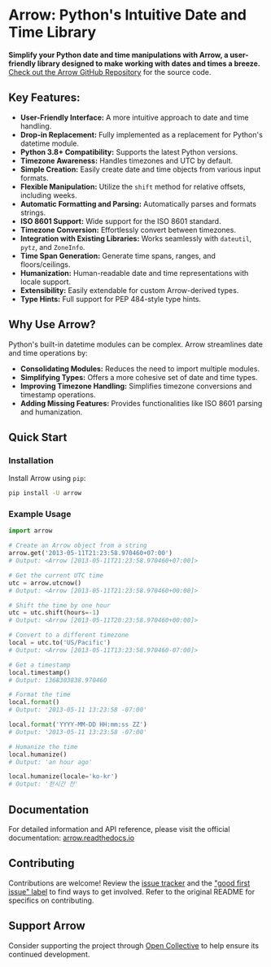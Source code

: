 # Arrow: Python's Intuitive Date and Time Library

**Simplify your Python date and time manipulations with Arrow, a user-friendly library designed to make working with dates and times a breeze.**  [Check out the Arrow GitHub Repository](https://github.com/arrow-py/arrow) for the source code.

## Key Features:

*   **User-Friendly Interface:** A more intuitive approach to date and time handling.
*   **Drop-in Replacement:** Fully implemented as a replacement for Python's datetime module.
*   **Python 3.8+ Compatibility:** Supports the latest Python versions.
*   **Timezone Awareness:** Handles timezones and UTC by default.
*   **Simple Creation:** Easily create date and time objects from various input formats.
*   **Flexible Manipulation:** Utilize the `shift` method for relative offsets, including weeks.
*   **Automatic Formatting and Parsing:** Automatically parses and formats strings.
*   **ISO 8601 Support:** Wide support for the ISO 8601 standard.
*   **Timezone Conversion:** Effortlessly convert between timezones.
*   **Integration with Existing Libraries:** Works seamlessly with `dateutil`, `pytz`, and `ZoneInfo`.
*   **Time Span Generation:** Generate time spans, ranges, and floors/ceilings.
*   **Humanization:** Human-readable date and time representations with locale support.
*   **Extensibility:** Easily extendable for custom Arrow-derived types.
*   **Type Hints:** Full support for PEP 484-style type hints.

## Why Use Arrow?

Python's built-in datetime modules can be complex. Arrow streamlines date and time operations by:

*   **Consolidating Modules:** Reduces the need to import multiple modules.
*   **Simplifying Types:** Offers a more cohesive set of date and time types.
*   **Improving Timezone Handling:** Simplifies timezone conversions and timestamp operations.
*   **Adding Missing Features:** Provides functionalities like ISO 8601 parsing and humanization.

## Quick Start

### Installation

Install Arrow using `pip`:

```bash
pip install -U arrow
```

### Example Usage

```python
import arrow

# Create an Arrow object from a string
arrow.get('2013-05-11T21:23:58.970460+07:00')
# Output: <Arrow [2013-05-11T21:23:58.970460+07:00]>

# Get the current UTC time
utc = arrow.utcnow()
# Output: <Arrow [2013-05-11T21:23:58.970460+00:00]>

# Shift the time by one hour
utc = utc.shift(hours=-1)
# Output: <Arrow [2013-05-11T20:23:58.970460+00:00]>

# Convert to a different timezone
local = utc.to('US/Pacific')
# Output: <Arrow [2013-05-11T13:23:58.970460-07:00]>

# Get a timestamp
local.timestamp()
# Output: 1368303838.970460

# Format the time
local.format()
# Output: '2013-05-11 13:23:58 -07:00'

local.format('YYYY-MM-DD HH:mm:ss ZZ')
# Output: '2013-05-11 13:23:58 -07:00'

# Humanize the time
local.humanize()
# Output: 'an hour ago'

local.humanize(locale='ko-kr')
# Output: '한시간 전'
```

## Documentation

For detailed information and API reference, please visit the official documentation: [arrow.readthedocs.io](https://arrow.readthedocs.io)

## Contributing

Contributions are welcome!  Review the [issue tracker](https://github.com/arrow-py/arrow/issues) and the ["good first issue" label](https://github.com/arrow-py/arrow/issues?q=is%3Aopen+is%3Aissue+label%3A%22good+first+issue%22) to find ways to get involved.  Refer to the original README for specifics on contributing.

## Support Arrow

Consider supporting the project through [Open Collective](https://opencollective.com/arrow) to help ensure its continued development.